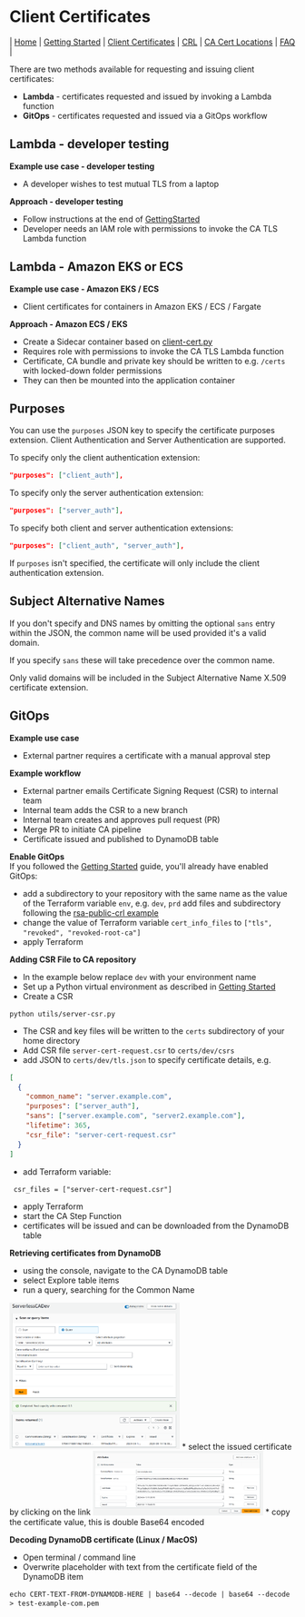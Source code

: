 # Client Certificates
| [Home](index.md) | [Getting Started](getting-started.md) | [Client Certificates](client-certificates.md) | [CRL](revocation.md) | [CA Cert Locations](locations.md) | [FAQ](faq.md) |  

There are two methods available for requesting and issuing client certificates:
* **Lambda** - certificates requested and issued by invoking a Lambda function
* **GitOps** - certificates requested and issued via a GitOps workflow

## Lambda - developer testing

**Example use case - developer testing**
* A developer wishes to test mutual TLS from a laptop

**Approach - developer testing**
* Follow instructions at the end of [GettingStarted](getting-started.md)
* Developer needs an IAM role with permissions to invoke the CA TLS Lambda function

## Lambda - Amazon EKS or ECS

**Example use case - Amazon EKS / ECS**
* Client certificates for containers in Amazon EKS / ECS / Fargate 

**Approach - Amazon ECS / EKS**
* Create a Sidecar container based on [client-cert.py](../utils/server-cert.py)
* Requires role with permissions to invoke the CA TLS Lambda function
* Certificate, CA bundle and private key should be written to e.g. `/certs` with locked-down folder permissions
* They can then be mounted into the application container

## Purposes
You can use the `purposes` JSON key to specify the certificate purposes extension. Client Authentication and Server Authentication are supported.

To specify only the client authentication extension:
```json
"purposes": ["client_auth"],
```
To specify only the server authentication extension:
```json
"purposes": ["server_auth"],
```
To specify both client and server authentication extensions:
```json
"purposes": ["client_auth", "server_auth"],
```
If `purposes` isn't specified, the certificate will only include the client authentication extension.

## Subject Alternative Names
If you don't specify and DNS names by omitting the optional `sans` entry within the JSON, the common name will be used provided it's a valid domain.

If you specify `sans` these will take precedence over the common name.

Only valid domains will be included in the Subject Alternative Name X.509 certificate extension.

## GitOps
**Example use case** 
* External partner requires a certificate with a manual approval step  

**Example workflow**
* External partner emails Certificate Signing Request (CSR) to internal team
* Internal team adds the CSR to a new branch
* Internal team creates and approves pull request (PR)
* Merge PR to initiate CA pipeline
* Certificate issued and published to DynamoDB table

**Enable GitOps**  
If you followed the [Getting Started](getting-started.md) guide, you'll already have enabled GitOps:
* add a subdirectory to your repository with the same name as the value of the Terraform variable `env`, e.g. `dev`, `prd`
add files and subdirectory following the [rsa-public-crl example](../examples/rsa-public-crl/README.md)
* change the value of Terraform variable `cert_info_files` to  `["tls", "revoked", "revoked-root-ca"]`
* apply Terraform

**Adding CSR File to CA repository**
* In the example below replace `dev` with your environment name
* Set up a Python virtual environment as described in [Getting Started](getting-started.md)
* Create a CSR
```
python utils/server-csr.py
```
* The CSR and key files will be written to the `certs` subdirectory of your home directory
* Add CSR file `server-cert-request.csr` to `certs/dev/csrs`
* add JSON to `certs/dev/tls.json` to specify certificate details, e.g.
```json
[
  {
    "common_name": "server.example.com",
    "purposes": ["server_auth"],
    "sans": ["server.example.com", "server2.example.com"],
    "lifetime": 365,
    "csr_file": "server-cert-request.csr"
  }
]
```
* add Terraform variable:
```
 csr_files = ["server-cert-request.csr"]
```
* apply Terraform
* start the CA Step Function
* certificates will be issued and can be downloaded from the DynamoDB table

**Retrieving certificates from DynamoDB**
* using the console, navigate to the CA DynamoDB table
* select Explore table items
* run a query, searching for the Common Name
<img src="images/dynamodb-test-server-cert.png" width="300">
* select the issued certificate by clicking on the link
<img src="images/dynamodb-test-server-cert-details.png" width="300">
* copy the certificate value, this is double Base64 encoded

**Decoding DynamoDB certificate (Linux / MacOS)**
* Open terminal / command line
* Overwrite placeholder with text from the certificate field of the DynamoDB item
```
echo CERT-TEXT-FROM-DYNAMODB-HERE | base64 --decode | base64 --decode > test-example-com.pem
```
